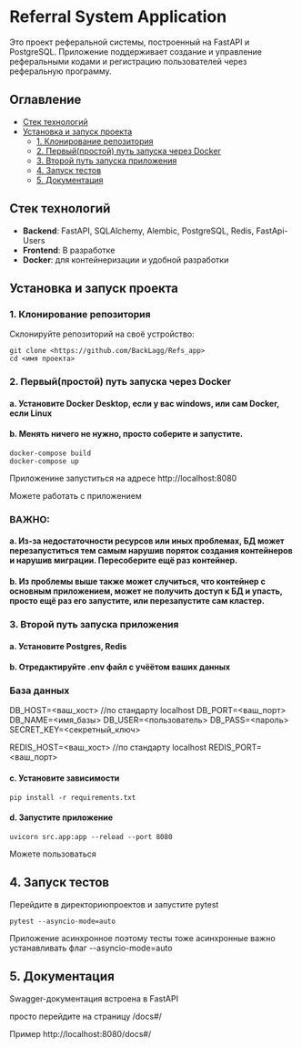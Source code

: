 # Referral System Application

Это проект реферальной системы, построенный на FastAPI и PostgreSQL. Приложение поддерживает создание и управление реферальными кодами и регистрацию пользователей через реферальную программу.

## Оглавление

- [Стек технологий](#стек-технологий)
- [Установка и запуск проекта](#установка-и-запуск-проекта)
  - [1. Клонирование репозитория](#1-клонирование-репозитория)
  - [2. Первый(простой) путь запуска через Docker](#2-первыйпростой-путь-запуска-через-docker)
  - [3. Второй путь запуска приложения](#3-второй-путь-запуска-приложения)
  - [4. Запуск тестов](#4-запуск-тестов)
  - [5. Документация](#5-документация)

## Стек технологий

- **Backend**: FastAPI, SQLAlchemy, Alembic, PostgreSQL, Redis, FastApi-Users
- **Frontend**: В разработке
- **Docker**: для контейнеризации и удобной разработки

## Установка и запуск проекта

### 1. Клонирование репозитория

Склонируйте репозиторий на своё устройство:

    git clone <https://github.com/BackLagg/Refs_app>
    cd <имя проекта>

### 2. Первый(простой) путь запуска через Docker

#### a. Установите Docker Desktop, если у вас windows, или сам Docker, если Linux

#### b. Менять ничего не нужно, просто соберите и запустите.
    
    docker-compose build
    docker-compose up

Приложенине запуститься на адресе http://localhost:8080

Можете работать с приложением


### ВАЖНО: 
#### а. Из-за недостаточности ресурсов или иных проблемах, БД может перезапуститься тем самым нарушив поряток создания контейнеров и нарушив миграции. Пересоберите ещё раз контейнер.
#### b. Из проблемы выше также может случиться, что контейнер с основным приложением, может не получить доступ к БД и упасть, просто ещё раз его запустите, или перезапустите сам кластер.


### 3. Второй путь запуска приложения

#### а. Установите Postgres, Redis 
#### b. Отредактируйте .env файл с учёётом ваших данных

### База данных
DB_HOST=<ваш_хост> //по стандарту localhost
DB_PORT=<ваш_порт>
DB_NAME=<имя_базы>
DB_USER=<пользователь>
DB_PASS=<пароль>
SECRET_KEY=<секретный_ключ>

REDIS_HOST=<ваш_хост> //по стандарту localhost
REDIS_PORT=<ваш_порт>


#### c. Установите зависимости
    pip install -r requirements.txt

#### d. Запустите приложение
    uvicorn src.app:app --reload --port 8080

Можете пользоваться

## 4. Запуск тестов

Перейдите в директориюпроектов и запустите pytest

    pytest --asyncio-mode=auto

Приложение асинхронное поэтому тесты тоже асинхронные важно устанавливать флаг --asyncio-mode=auto

## 5. Документация

Swagger-документация встроена в FastAPI

просто перейдите на страницу /docs#/

Пример
http://localhost:8080/docs#/
